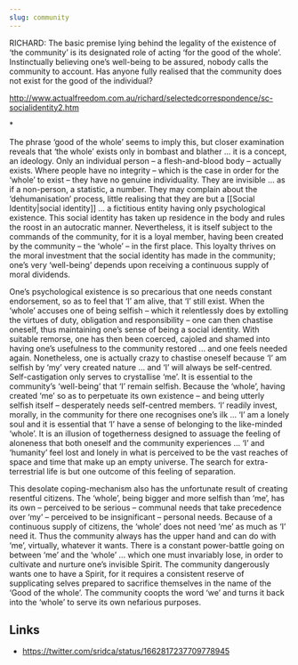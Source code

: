 ```yaml
---
slug: community
---
```


RICHARD: The basic premise lying behind the legality of the existence of ‘the community’ is its designated role of acting ‘for the good of the whole’. Instinctually believing one’s well-being to be assured, nobody calls the community to account. Has anyone fully realised that the community does not exist for the good of the individual?

http://www.actualfreedom.com.au/richard/selectedcorrespondence/sc-socialidentity2.htm

\*

The phrase ‘good of the whole’ seems to imply this, but closer examination reveals that ‘the whole’ exists only in bombast and blather ... it is a concept, an ideology. Only an individual person – a flesh-and-blood body – actually exists. Where people have no integrity – which is the case in order for the ‘whole’ to exist – they have no genuine individuality. They are invisible ... as if a non-person, a statistic, a number. They may complain about the ‘dehumanisation’ process, little realising that they are but a [[Social Identity|social identity]] ... a fictitious entity having only psychological existence. This social identity has taken up residence in the body and rules the roost in an autocratic manner. Nevertheless, it is itself subject to the commands of the community, for it is a loyal member, having been created by the community – the ‘whole’ – in the first place. This loyalty thrives on the moral investment that the social identity has made in the community; one’s very ‘well-being’ depends upon receiving a continuous supply of moral dividends.

One’s psychological existence is so precarious that one needs constant endorsement, so as to feel that ‘I’ am alive, that ‘I’ still exist. When the ‘whole’ accuses one of being selfish – which it relentlessly does by extolling the virtues of duty, obligation and responsibility – one can then chastise oneself, thus maintaining one’s sense of being a social identity. With suitable remorse, one has then been coerced, cajoled and shamed into having one’s usefulness to the community restored ... and one feels needed again. Nonetheless, one is actually crazy to chastise oneself because ‘I’ am selfish by ‘my’ very created nature ... and ‘I’ will always be self-centred. Self-castigation only serves to crystallise ‘me’. It is essential to the community’s ‘well-being’ that ‘I’ remain selfish. Because the ‘whole’, having created ‘me’ so as to perpetuate its own existence – and being utterly selfish itself – desperately needs self-centred members. ‘I’ readily invest, morally, in the community for there one recognises one’s ilk ... ‘I’ am a lonely soul and it is essential that ‘I’ have a sense of belonging to the like-minded ‘whole’. It is an illusion of togetherness designed to assuage the feeling of aloneness that both oneself and the community experiences ... ‘I’ and ‘humanity’ feel lost and lonely in what is perceived to be the vast reaches of space and time that make up an empty universe. The search for extra-terrestrial life is but one outcome of this feeling of separation.

This desolate coping-mechanism also has the unfortunate result of creating resentful citizens. The ‘whole’, being bigger and more selfish than ‘me’, has its own – perceived to be serious – communal needs that take precedence over ‘my’ – perceived to be insignificant – personal needs. Because of a continuous supply of citizens, the ‘whole’ does not need ‘me’ as much as ‘I’ need it. Thus the community always has the upper hand and can do with ‘me’, virtually, whatever it wants. There is a constant power-battle going on between ‘me’ and the ‘whole’ ... which one must invariably lose, in order to cultivate and nurture one’s invisible Spirit. The community dangerously wants one to have a Spirit, for it requires a consistent reserve of supplicating selves prepared to sacrifice themselves in the name of the ‘Good of the whole’. The community coopts the word ‘we’ and turns it back into the ‘whole’ to serve its own nefarious purposes.

## Links

- https://twitter.com/sridca/status/1662817237709778945
